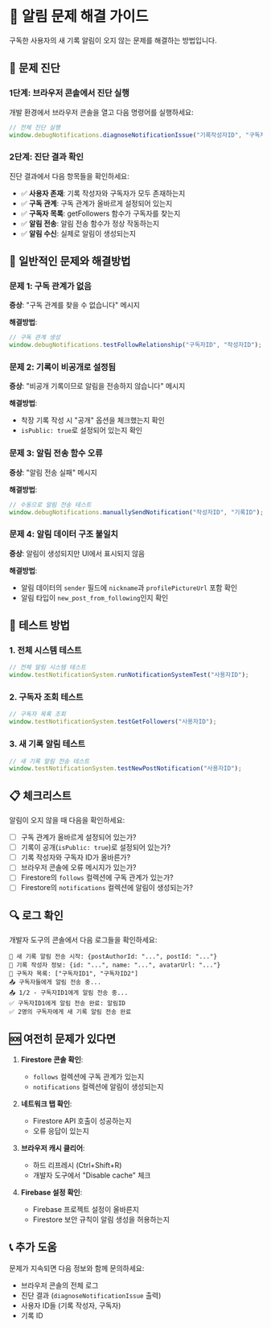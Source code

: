 # 🔔 알림 문제 해결 가이드

구독한 사용자의 새 기록 알림이 오지 않는 문제를 해결하는 방법입니다.

## 🚨 문제 진단

### 1단계: 브라우저 콘솔에서 진단 실행

개발 환경에서 브라우저 콘솔을 열고 다음 명령어를 실행하세요:

```javascript
// 전체 진단 실행
window.debugNotifications.diagnoseNotificationIssue("기록작성자ID", "구독자ID");
```

### 2단계: 진단 결과 확인

진단 결과에서 다음 항목들을 확인하세요:

- ✅ **사용자 존재**: 기록 작성자와 구독자가 모두 존재하는지
- ✅ **구독 관계**: 구독 관계가 올바르게 설정되어 있는지
- ✅ **구독자 목록**: getFollowers 함수가 구독자를 찾는지
- ✅ **알림 전송**: 알림 전송 함수가 정상 작동하는지
- ✅ **알림 수신**: 실제로 알림이 생성되는지

## 🔧 일반적인 문제와 해결방법

### 문제 1: 구독 관계가 없음

**증상**: "구독 관계를 찾을 수 없습니다" 메시지

**해결방법**:
```javascript
// 구독 관계 생성
window.debugNotifications.testFollowRelationship("구독자ID", "작성자ID");
```

### 문제 2: 기록이 비공개로 설정됨

**증상**: "비공개 기록이므로 알림을 전송하지 않습니다" 메시지

**해결방법**: 
- 착장 기록 작성 시 "공개" 옵션을 체크했는지 확인
- `isPublic: true`로 설정되어 있는지 확인

### 문제 3: 알림 전송 함수 오류

**증상**: "알림 전송 실패" 메시지

**해결방법**:
```javascript
// 수동으로 알림 전송 테스트
window.debugNotifications.manuallySendNotification("작성자ID", "기록ID");
```

### 문제 4: 알림 데이터 구조 불일치

**증상**: 알림이 생성되지만 UI에서 표시되지 않음

**해결방법**: 
- 알림 데이터의 `sender` 필드에 `nickname`과 `profilePictureUrl` 포함 확인
- 알림 타입이 `new_post_from_following`인지 확인

## 🧪 테스트 방법

### 1. 전체 시스템 테스트

```javascript
// 전체 알림 시스템 테스트
window.testNotificationSystem.runNotificationSystemTest("사용자ID");
```

### 2. 구독자 조회 테스트

```javascript
// 구독자 목록 조회
window.testNotificationSystem.testGetFollowers("사용자ID");
```

### 3. 새 기록 알림 테스트

```javascript
// 새 기록 알림 전송 테스트
window.testNotificationSystem.testNewPostNotification("사용자ID");
```

## 📋 체크리스트

알림이 오지 않을 때 다음을 확인하세요:

- [ ] 구독 관계가 올바르게 설정되어 있는가?
- [ ] 기록이 공개(`isPublic: true`)로 설정되어 있는가?
- [ ] 기록 작성자와 구독자 ID가 올바른가?
- [ ] 브라우저 콘솔에 오류 메시지가 있는가?
- [ ] Firestore의 `follows` 컬렉션에 구독 관계가 있는가?
- [ ] Firestore의 `notifications` 컬렉션에 알림이 생성되는가?

## 🔍 로그 확인

개발자 도구의 콘솔에서 다음 로그들을 확인하세요:

```
🚀 새 기록 알림 전송 시작: {postAuthorId: "...", postId: "..."}
👤 기록 작성자 정보: {id: "...", name: "...", avatarUrl: "..."}
👥 구독자 목록: ["구독자ID1", "구독자ID2"]
📤 구독자들에게 알림 전송 중...
📤 1/2 - 구독자ID1에게 알림 전송 중...
✅ 구독자ID1에게 알림 전송 완료: 알림ID
✅ 2명의 구독자에게 새 기록 알림 전송 완료
```

## 🆘 여전히 문제가 있다면

1. **Firestore 콘솔 확인**: 
   - `follows` 컬렉션에 구독 관계가 있는지
   - `notifications` 컬렉션에 알림이 생성되는지

2. **네트워크 탭 확인**: 
   - Firestore API 호출이 성공하는지
   - 오류 응답이 있는지

3. **브라우저 캐시 클리어**: 
   - 하드 리프레시 (Ctrl+Shift+R)
   - 개발자 도구에서 "Disable cache" 체크

4. **Firebase 설정 확인**:
   - Firebase 프로젝트 설정이 올바른지
   - Firestore 보안 규칙이 알림 생성을 허용하는지

## 📞 추가 도움

문제가 지속되면 다음 정보와 함께 문의하세요:

- 브라우저 콘솔의 전체 로그
- 진단 결과 (`diagnoseNotificationIssue` 출력)
- 사용자 ID들 (기록 작성자, 구독자)
- 기록 ID


